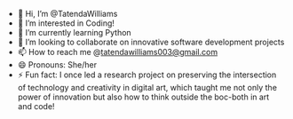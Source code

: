 - 👋 Hi, I’m @TatendaWilliams
- 👀 I’m interested in Coding!
- 🌱 I’m currently learning Python
- 💞️ I’m looking to collaborate on innovative software development projects
- 📫 How to reach me @tatendawilliams003@gmail.com
- 😄 Pronouns: She/her
- ⚡ Fun fact: I once led a research project on preserving the intersection of technology and creativity in digital art, which taught me not only the power of innovation but also how to think outside the boc-both in art and code! 

<!---
TatendaWilliams/TatendaWilliams is a ✨ special ✨ repository because its `README.md` (this file) appears on your GitHub profile.
You can click the Preview link to take a look at your changes.
--->
